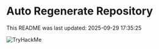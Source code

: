 # Auto Regenerate Repository

This README was last updated: 2025-09-29 17:35:25

 ![TryHackMe](https://tryhackme.com/badge/533634)